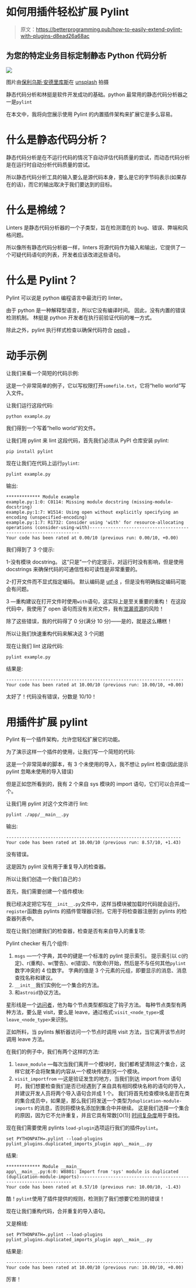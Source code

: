 # 如何用插件轻松扩展 Pylint

> 原文：<https://betterprogramming.pub/how-to-easily-extend-pylint-with-plugins-d8ead26a68ac>

## 为您的特定业务目标定制静态 Python 代码分析

![](img/6e1292709028e99f63def4bfeeb87bc3.png)

图片由[保利乌斯·安德里库斯](https://unsplash.com/@paulando)在 [unsplash](https://unsplash.com/) 拍摄

静态代码分析和林挺是软件开发成功的基础。python 最常用的静态代码分析器之一是`pylint`

在本文中，我将向您展示使用 Pylint 的内置插件架构来扩展它是多么容易。

# 什么是静态代码分析？

静态代码分析是在不运行代码的情况下自动评估代码质量的尝试，而动态代码分析是在运行时自动分析代码质量的尝试。

所以静态代码分析工具的输入要么是源代码本身，要么是它的字节码表示(如果存在的话)，而它的输出取决于我们要达到的目标。

# 什么是棉绒？

Linters 是静态代码分析器的一个子类型，旨在检测潜在的 bug、错误、弊端和风格问题。

所以像所有静态代码分析器一样，linters 将源代码作为输入和输出，它提供了一个可疑代码语句的列表，开发者应该改进这些语句。

# 什么是 Pylint？

Pylint 可以说是 python 编程语言中最流行的 linter。

由于 python 是一种解释型语言，所以它没有编译时间。
因此，没有内置的错误检测机制。
林挺是 python 开发者在执行前验证代码的唯一方式。

除此之外，pylint 执行样式检查以确保代码符合 [pep8](https://peps.python.org/pep-0008/) 。

# 动手示例

让我们来看一个简短的代码示例:

这是一个非常简单的例子，它以写权限打开`somefile.txt`，它将“hello world”写入文件。

让我们运行这段代码:

```
python example.py
```

我们得到一个写着“hello world”的文件。

让我们用 pylint 来 lint 这段代码，首先我们必须从 PyPI 仓库安装 pylint:

```
pip install pylint
```

现在让我们在代码上运行`pylint`:

```
pylint example.py
```

输出:

```
************* Module example
example.py:1:0: C0114: Missing module docstring (missing-module-docstring)
example.py:1:7: W1514: Using open without explicitly specifying an encoding (unspecified-encoding)
example.py:1:7: R1732: Consider using 'with' for resource-allocating operations (consider-using-with)------------------------------------------------------------------
Your code has been rated at 0.00/10 (previous run: 0.00/10, +0.00)
```

我们得到了 3 个提示:

1-没有模块 docstring。
这“只是”一个约定提示，对运行时没有影响，但是使用 docstrings 来确保代码的可通信性和可读性是非常重要的。

2-打开文件而不显式指定编码。
默认编码是 [utf-8](https://en.wikipedia.org/wiki/UTF-8) ，但是没有明确指定编码可能会有问题。

3 —重构建议在打开文件时使用`with`语句，这实际上是至关重要的重构！
在这段代码中，我使用了 open 语句而没有关闭文件，我有[泄漏资源](https://en.wikipedia.org/wiki/Resource_leak)的风险！

除了这些错误，我的代码得了 0 分(满分 10 分)——是的，就是这么糟糕！

所以让我们快速重构代码来解决这 3 个问题

现在让我们 lint 这段代码:

```
pylint example.py
```

结果是:

```
--------------------------------------------------------------------
Your code has been rated at 10.00/10 (previous run: 10.00/10, +0.00)
```

太好了！代码没有错误，分数是 10/10！

# 用插件扩展 pylint

Pylint 有一个插件架构，允许您轻松扩展它的功能。

为了演示这样一个插件的使用，让我们写一个简短的代码:

这是一个非常简单的脚本，有 3 个未使用的导入，我不想让 pylint 检查(因此提示 pylint 忽略未使用的导入错误)

但是正如您所看到的，我有 2 个来自 sys 模块的 import 语句，它们可以合并成一个。

让我们用 pylint 对这个文件进行 lint:

```
pylint ./app/__main__.py
```

输出:

```
-------------------------------------------------------------------
Your code has been rated at 10.00/10 (previous run: 8.57/10, +1.43)
```

没有错误。

这是因为 pylint 没有用于重复导入的检查器。

所以让我们创造一个我们自己的:)

首先，我们需要创建一个插件模块:

我已经决定把它写在`__init__.py`文件中，这样当模块被加载时代码就会运行。
`register`函数由 pylints 的插件管理器识别，它用于将检查器注册到 pylints 的检查器列表中。

现在让我们创建我们的检查器，检查是否有来自导入的重复项:

Pylint checker 有几个组件:

1.  `msgs` —一个字典，其中的键是一个标准的 pylint 提示索引。
    提示索引以 c(约定)、r(重构)、w(警告)、e(错误)、f(致命)开始，然后是不与任何其他`pylint`数字冲突的 4 位数字。
    字典的值是 3 个元素的元组，即要显示的消息、消息查找名称和建议。
2.  `__init__`我们实例化一个集合的方法。
3.  和`astroid`协议方法。

星形线是一个[访问者](https://en.wikipedia.org/wiki/Visitor_pattern)，他为每个节点类型都指定了钩子方法。
每种节点类型有两种方法，要么是 visit，要么是 leave，通过格式:`visit_<node_type>`或`leave_<node_type>`来识别。

正如所料，当 pylints 解析器访问一个节点时调用 visit 方法，当它离开该节点时调用 leave 方法。

在我们的例子中，我们有两个这样的方法:

1.  `leave_module` —每次当我们离开一个模块时，我们都希望清除这个集合，这样它就不会将聚集的内容从一个模块传递到另一个模块。
2.  `visit_importfrom` —这是验证发生的地方，当我们到达 import from 语句时，我们想要检查我们是否已经遇到了来自具有相同模块名称的语句的导入，并建议开发人员将两个导入语句合并成 1 个。
    我们将首先检查模块名是否在类的集合成员中，如果是，那么我们将发送一个类型为`duplication-module-imports`
    的消息，否则将模块名添加到集合中并继续。
    这是我们选择一个集合的原因，因为它不允许重复，并且它具有常数[O(1)] [时间复杂度](https://en.wikipedia.org/wiki/Time_complexity)用于查找。

现在我们需要使用 pylints `load-plugin`选项运行我们的插件`pylint`。

```
set PYTHONPATH=.pylint --load-plugins pylint_plugins.duplicated_imports_plugin app\__main__.py
```

结果:

```
************* Module __main__
app\__main__.py:6:0: W8801: Import from 'sys' module is duplicated (duplication-module-imports)-------------------------------------------------------------------
Your code has been rated at 8.57/10 (previous run: 10.00/10, -1.43)
```

酷！`pylint`使用了插件提供的规则，检测到了我们想要它检测的错误！

现在让我们重构代码，合并重复的导入语句。

又是棉绒:

```
set PYTHONPATH=.pylint --load-plugins pylint_plugins.duplicated_imports_plugin app\__main__.py
```

结果是:

```
--------------------------------------------------------------------
Your code has been rated at 10.00/10 (previous run: 10.00/10, +0.00)
```

厉害！